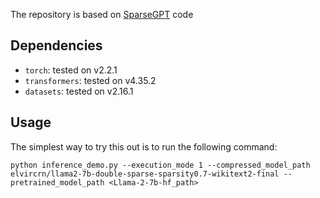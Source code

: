 The repository is based on [SparseGPT](https://github.com/IST-DASLab/sparsegpt) code 

## Dependencies

* `torch`: tested on v2.2.1
* `transformers`: tested on v4.35.2
* `datasets`: tested on v2.16.1

## Usage

The simplest way to try this out is to run the following command:

```
python inference_demo.py --execution_mode 1 --compressed_model_path elvircrn/llama2-7b-double-sparse-sparsity0.7-wikitext2-final --pretrained_model_path <Llama-2-7b-hf_path>
```
